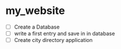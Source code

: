 # my_website
- [ ] Create a Database
- [ ] write a first entry and save in in database
- [ ] Create city directory application
